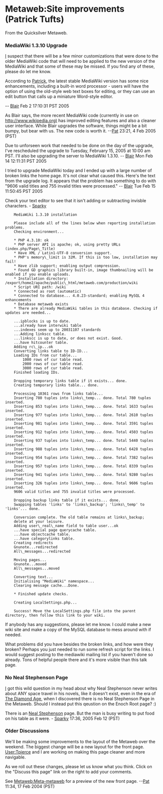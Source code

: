 
# Metaweb:Site improvements (Patrick Tufts)

From the Quicksilver Metaweb.



### MediaWiki 1.3.10 Upgrade



[I](/user-blair) suspect that there will be a few minor customizations that were done to the older MediaWiki code that will need to be applied to the new version of the MediaWiki and that some of these may be missed. If you find any of these, please do let me know.

According to [Patrick](/user-patrick-tufts), the latest stable MediaWiki version has some nice enhancements, including a built-in word processor - users will have the option of using the old-style web text boxes for editing, or they can use an edit button that calls up a miniature Word-style editor.

-- [Blair](/user-blair) Feb 2 17:10:31 PST 2005

 As Blair says, the more recent MediaWiki code (currently in use on [http://www.wikipedia.org)](/http-www-wikipedia-org) has improved editing features and also a cleaner user interface. While Blair upgrades the software, things might be a bit bumpy, but bear with us. The new code is worth it. --[Pat](/user-patrick-tufts) 23:21, 4 Feb 2005 (PST)

 Due to unforseen work that needed to be done on the day of the upgrade, I've rescheduled the upgrade to Tuesday, February 15, 2005 at 10:00 am PST. I'll also be upgrading the server to MediaWiki 1.3.10. -- [Blair](/user-blair) Mon Feb 14 12:11:31 PST 2005

 I tried to upgrade MediaWiki today and I ended up with a large number of broken links the home page. It's not clear what caused this. Here's the text from the upgrade log. It appears that the problem has something to do with "9606 valid titles and 755 invalid titles were processed." -- [Blair](/user-blair) Tue Feb 15 11:50:45 PST 2005

 Check your text editor to see that it isn't adding or subtracting invisble characters. - [Sparky](/user-stsparky)


```
    MediaWiki 1.3.10 installation

```


```
    Please include all of the lines below when reporting installation problems.
    Checking environment...

```


```
    * PHP 4.3.10: ok
    * PHP server API is apache; ok, using pretty URLs (index.php/Page\_Title)
    * Have XML / Latin1-UTF-8 conversion support.
    * PHP's memory\_limit is 32M. If this is too low, installation may fail!
    * Have zlib support; enabling output compression.
    * Found GD graphics library built-in, image thumbnailing will be enabled if you enable uploads.
    * Installation directory: /export/home2/apache/public\_html/metaweb.com/production/wiki
    * Script URI path: /wiki
    * Connected as root (automatic)
    * Connected to database... 4.0.23-standard; enabling MySQL 4 enhancements
    * Database metaweb exists
    * There are already MediaWiki tables in this database. Checking if updates are needed...

```


```
    ...ipblocks is up to date.
    ...already have interwiki table
    ...indexes seem up to 20031107 standards
    ...Adding linkscc table.
    ...linkscc is up to date, or does not exist. Good.
    ...have hitcounter table.
    Adding rc\_ip...ok
    Converting links table to ID-ID...
    Loading IDs from cur table...
        1000 rows of cur table read.
        2000 rows of cur table read.
        3000 rows of cur table read.
    Finished loading IDs.

```


```
    Dropping temporary links table if it exists... done.
    Creating temporary links table... done.

```


```
    Processing 10361 rows from links table...
    Inserting 780 tuples into links\_temp... done. Total 780 tuples inserted.
    Inserting 853 tuples into links\_temp... done. Total 1633 tuples inserted.
    Inserting 977 tuples into links\_temp... done. Total 2610 tuples inserted.
    Inserting 981 tuples into links\_temp... done. Total 3591 tuples inserted.
    Inserting 912 tuples into links\_temp... done. Total 4503 tuples inserted.
    Inserting 937 tuples into links\_temp... done. Total 5440 tuples inserted.
    Inserting 988 tuples into links\_temp... done. Total 6428 tuples inserted.
    Inserting 954 tuples into links\_temp... done. Total 7382 tuples inserted.
    Inserting 957 tuples into links\_temp... done. Total 8339 tuples inserted.
    Inserting 941 tuples into links\_temp... done. Total 9280 tuples inserted.
    Inserting 326 tuples into links\_temp... done. Total 9606 tuples inserted.
    9606 valid titles and 755 invalid titles were processed.

```


```
    Dropping backup links table if it exists... done.
    Swapping tables 'links' to 'links\_backup'; 'links\_temp' to 'links'... done.

```


```
    Conversion complete. The old table remains at links\_backup;
    delete at your leisure.
    Adding user\_real\_name field to table user...ok
    ...have special page querycache table.
    ...have objectcache table.
    ...have categorylinks table.
    Creating redirects
    Gnunote...redirected
    All\_messages...redirected

```


```
    Moving pages...
    Gnunote...moved
    All\_messages...moved

```


```
    Converting text...
    Initialising "MediaWiki" namespace...
    Clearing message cache...Done.

```


```
    * Finished update checks.

```


```
    Creating LocalSettings.php...

```


```
    Success! Move the LocalSettings.php file into the parent directory, then follow this link to your wiki.

```

If anybody has any suggestions, please let me know. I could make a new wiki site and make a copy of the MySQL database to mess around with if needed.

What problems did you have besides the broken links, and how were they broken? Perhaps you just needed to run some refresh script for the links. I would suggest posting to the mediawiki mailing list if you haven't done so already. Tons of helpful people there and it's more visible than this talk page.

### No Neal Stephenson Page


[I](/user-mlorrey) got this wild question in my head about why Neal Stephenson never writes about ANY space travel in his novels, like it doesn't exist, even in the era of [The Diamond Age](/the-diamond-age), when I discovered there is no Neal Stephenson Page in the Metaweb. Should I instead put this qeustion on the Enoch Root page? :)

There is an [Neal Stephenson](/user-nealstephenson) page. But the man is busy writing to put food on his table as it were. - [Sparky](/user-stsparky) 17:36, 2005 Feb 12 (PST)

### Older Discussions


We'll be making some improvements to the layout of the Metaweb over the weekend. The biggest change will be a new layout for the front page. [User:Tpierce](/user-tpierce) and I are working on making this page cleaner and more navigable.

As we roll out these changes, please let us know what you think. Click on the "Discuss this page" link on the right to add your comments.

 See [Metaweb:Meta-metaweb](/metaweb-meta-metaweb) for a preview of the new front page. --[Pat](/user-patrick-tufts) 11:34, 17 Feb 2004 (PST)
